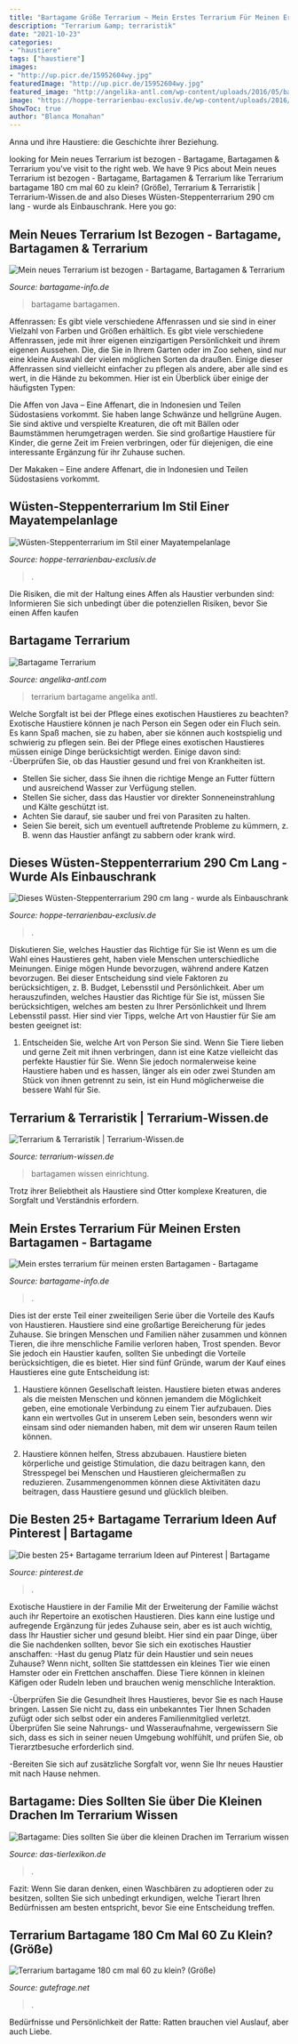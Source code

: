 ```yaml
---
title: "Bartagame Größe Terrarium ~ Mein Erstes Terrarium Für Meinen Ersten Bartagamen"
description: "Terrarium &amp; terraristik"
date: "2021-10-23"
categories:
- "haustiere"
tags: ["haustiere"]
images:
- "http://up.picr.de/15952604wy.jpg"
featuredImage: "http://up.picr.de/15952604wy.jpg"
featured_image: "http://angelika-antl.com/wp-content/uploads/2016/05/bartagame-terrarium.jpg"
image: "https://hoppe-terrarienbau-exclusiv.de/wp-content/uploads/2016/08/Totale-im-Zimmer.jpg"
ShowToc: true
author: "Blanca Monahan"
---
```



Anna und ihre Haustiere: die Geschichte ihrer Beziehung.

	

		
looking for Mein neues Terrarium ist bezogen - Bartagame, Bartagamen &amp; Terrarium you've visit to the right web. We have 9 Pics about Mein neues Terrarium ist bezogen - Bartagame, Bartagamen &amp; Terrarium like Terrarium bartagame 180 cm mal 60 zu klein? (Größe), Terrarium &amp; Terraristik | Terrarium-Wissen.de and also Dieses Wüsten-Steppenterrarium 290 cm lang - wurde als Einbauschrank. Here you go:
		
    
## Mein Neues Terrarium Ist Bezogen - Bartagame, Bartagamen &amp; Terrarium

<img loading=lazy src="http://www.abload.de/img/002mv7.jpg" onerror="this.onerror=null;this.src='https://tse2.mm.bing.net/th?id=OIP.DrlyIM2ttojVE1e_fPZSHAHaEv&amp;pid=15.1';" alt="Mein neues Terrarium ist bezogen - Bartagame, Bartagamen &amp; Terrarium">

_Source: bartagame-info.de_

>bartagame bartagamen. 

	

Affenrassen: Es gibt viele verschiedene Affenrassen und sie sind in einer Vielzahl von Farben und Größen erhältlich.
Es gibt viele verschiedene Affenrassen, jede mit ihrer eigenen einzigartigen Persönlichkeit und ihrem eigenen Aussehen. Die, die Sie in Ihrem Garten oder im Zoo sehen, sind nur eine kleine Auswahl der vielen möglichen Sorten da draußen. Einige dieser Affenrassen sind vielleicht einfacher zu pflegen als andere, aber alle sind es wert, in die Hände zu bekommen. Hier ist ein Überblick über einige der häufigsten Typen:

Die Affen von Java – Eine Affenart, die in Indonesien und Teilen Südostasiens vorkommt. Sie haben lange Schwänze und hellgrüne Augen. Sie sind aktive und verspielte Kreaturen, die oft mit Bällen oder Baumstämmen herumgetragen werden. Sie sind großartige Haustiere für Kinder, die gerne Zeit im Freien verbringen, oder für diejenigen, die eine interessante Ergänzung für ihr Zuhause suchen.


Der Makaken – Eine andere Affenart, die in Indonesien und Teilen Südostasiens vorkommt.

    
## Wüsten-Steppenterrarium Im Stil Einer Mayatempelanlage

<img loading=lazy src="https://hoppe-terrarienbau-exclusiv.de/wp-content/uploads/2016/08/5-Terrarium-Totale.jpg" onerror="this.onerror=null;this.src='https://tse4.mm.bing.net/th?id=OIP.W9OqE-fcUANZ49thf-rJKAHaE8&amp;pid=15.1';" alt="Wüsten-Steppenterrarium im Stil einer Mayatempelanlage">

_Source: hoppe-terrarienbau-exclusiv.de_

>. 

	

Die Risiken, die mit der Haltung eines Affen als Haustier verbunden sind: Informieren Sie sich unbedingt über die potenziellen Risiken, bevor Sie einen Affen kaufen

    
## Bartagame Terrarium

<img loading=lazy src="http://angelika-antl.com/wp-content/uploads/2016/05/bartagame-terrarium.jpg" onerror="this.onerror=null;this.src='https://tse3.mm.bing.net/th?id=OIP.1yvIHQN7Qor2SIIT40p1SgHaJ3&amp;pid=15.1';" alt="Bartagame Terrarium">

_Source: angelika-antl.com_

>terrarium bartagame angelika antl. 

	

Welche Sorgfalt ist bei der Pflege eines exotischen Haustieres zu beachten?
Exotische Haustiere können je nach Person ein Segen oder ein Fluch sein. Es kann Spaß machen, sie zu haben, aber sie können auch kostspielig und schwierig zu pflegen sein. Bei der Pflege eines exotischen Haustieres müssen einige Dinge berücksichtigt werden. Einige davon sind:
-Überprüfen Sie, ob das Haustier gesund und frei von Krankheiten ist.
- Stellen Sie sicher, dass Sie ihnen die richtige Menge an Futter füttern und ausreichend Wasser zur Verfügung stellen.
- Stellen Sie sicher, dass das Haustier vor direkter Sonneneinstrahlung und Kälte geschützt ist.
- Achten Sie darauf, sie sauber und frei von Parasiten zu halten.
- Seien Sie bereit, sich um eventuell auftretende Probleme zu kümmern, z. B. wenn das Haustier anfängt zu sabbern oder krank wird.

    
## Dieses Wüsten-Steppenterrarium 290 Cm Lang - Wurde Als Einbauschrank

<img loading=lazy src="https://hoppe-terrarienbau-exclusiv.de/wp-content/uploads/2016/08/Totale-im-Zimmer.jpg" onerror="this.onerror=null;this.src='https://tse4.mm.bing.net/th?id=OIP.tCPriY0q7EsTQTFwVtR5awHaFj&amp;pid=15.1';" alt="Dieses Wüsten-Steppenterrarium 290 cm lang - wurde als Einbauschrank">

_Source: hoppe-terrarienbau-exclusiv.de_

>. 

	

Diskutieren Sie, welches Haustier das Richtige für Sie ist
Wenn es um die Wahl eines Haustieres geht, haben viele Menschen unterschiedliche Meinungen. Einige mögen Hunde bevorzugen, während andere Katzen bevorzugen. Bei dieser Entscheidung sind viele Faktoren zu berücksichtigen, z. B. Budget, Lebensstil und Persönlichkeit. Aber um herauszufinden, welches Haustier das Richtige für Sie ist, müssen Sie berücksichtigen, welches am besten zu Ihrer Persönlichkeit und Ihrem Lebensstil passt. Hier sind vier Tipps, welche Art von Haustier für Sie am besten geeignet ist:
1) Entscheiden Sie, welche Art von Person Sie sind. Wenn Sie Tiere lieben und gerne Zeit mit ihnen verbringen, dann ist eine Katze vielleicht das perfekte Haustier für Sie. Wenn Sie jedoch normalerweise keine Haustiere haben und es hassen, länger als ein oder zwei Stunden am Stück von ihnen getrennt zu sein, ist ein Hund möglicherweise die bessere Wahl für Sie.

    
## Terrarium &amp; Terraristik | Terrarium-Wissen.de

<img loading=lazy src="https://www.terrarium-wissen.de/wp-content/uploads/2013/06/Bartagamen1.jpg" onerror="this.onerror=null;this.src='https://tse3.mm.bing.net/th?id=OIP.dq9Re39KnMRZamewQCq7aQHaFj&amp;pid=15.1';" alt="Terrarium &amp; Terraristik | Terrarium-Wissen.de">

_Source: terrarium-wissen.de_

>bartagamen wissen einrichtung. 

	

Trotz ihrer Beliebtheit als Haustiere sind Otter komplexe Kreaturen, die Sorgfalt und Verständnis erfordern.

    
## Mein Erstes Terrarium Für Meinen Ersten Bartagamen - Bartagame

<img loading=lazy src="http://up.picr.de/15952604wy.jpg" onerror="this.onerror=null;this.src='https://tse3.mm.bing.net/th?id=OIP.9jADi9kpRKh0RbFBMi5cBwHaFj&amp;pid=15.1';" alt="Mein erstes terrarium für meinen ersten Bartagamen - Bartagame">

_Source: bartagame-info.de_

>. 

	

Dies ist der erste Teil einer zweiteiligen Serie über die Vorteile des Kaufs von Haustieren.
Haustiere sind eine großartige Bereicherung für jedes Zuhause. Sie bringen Menschen und Familien näher zusammen und können Tieren, die ihre menschliche Familie verloren haben, Trost spenden. Bevor Sie jedoch ein Haustier kaufen, sollten Sie unbedingt die Vorteile berücksichtigen, die es bietet. Hier sind fünf Gründe, warum der Kauf eines Haustieres eine gute Entscheidung ist:
1) Haustiere können Gesellschaft leisten. Haustiere bieten etwas anderes als die meisten Menschen und können jemandem die Möglichkeit geben, eine emotionale Verbindung zu einem Tier aufzubauen. Dies kann ein wertvolles Gut in unserem Leben sein, besonders wenn wir einsam sind oder niemanden haben, mit dem wir unseren Raum teilen können.

2) Haustiere können helfen, Stress abzubauen. Haustiere bieten körperliche und geistige Stimulation, die dazu beitragen kann, den Stresspegel bei Menschen und Haustieren gleichermaßen zu reduzieren. Zusammengenommen können diese Aktivitäten dazu beitragen, dass Haustiere gesund und glücklich bleiben.

    
## Die Besten 25+ Bartagame Terrarium Ideen Auf Pinterest | Bartagame

<img loading=lazy src="https://i.pinimg.com/originals/dc/8f/64/dc8f64aa5fb9bc9a2cb579c253d669fd.jpg" onerror="this.onerror=null;this.src='https://tse3.mm.bing.net/th?id=OIP.UM7MpvcWH0q0lRf6t8iuEAHaIE&amp;pid=15.1';" alt="Die besten 25+ Bartagame terrarium Ideen auf Pinterest | Bartagame">

_Source: pinterest.de_

>. 

	

Exotische Haustiere in der Familie
Mit der Erweiterung der Familie wächst auch ihr Repertoire an exotischen Haustieren. Dies kann eine lustige und aufregende Ergänzung für jedes Zuhause sein, aber es ist auch wichtig, dass Ihr Haustier sicher und gesund bleibt. Hier sind ein paar Dinge, über die Sie nachdenken sollten, bevor Sie sich ein exotisches Haustier anschaffen:
-Hast du genug Platz für dein Haustier und sein neues Zuhause? Wenn nicht, sollten Sie stattdessen ein kleines Tier wie einen Hamster oder ein Frettchen anschaffen. Diese Tiere können in kleinen Käfigen oder Rudeln leben und brauchen wenig menschliche Interaktion.

-Überprüfen Sie die Gesundheit Ihres Haustieres, bevor Sie es nach Hause bringen. Lassen Sie nicht zu, dass ein unbekanntes Tier Ihnen Schaden zufügt oder sich selbst oder ein anderes Familienmitglied verletzt. Überprüfen Sie seine Nahrungs- und Wasseraufnahme, vergewissern Sie sich, dass es sich in seiner neuen Umgebung wohlfühlt, und prüfen Sie, ob Tierarztbesuche erforderlich sind.

-Bereiten Sie sich auf zusätzliche Sorgfalt vor, wenn Sie Ihr neues Haustier mit nach Hause nehmen.

    
## Bartagame: Dies Sollten Sie über Die Kleinen Drachen Im Terrarium Wissen

<img loading=lazy src="https://www.das-tierlexikon.de/wp-content/uploads/2018/05/bartagame_farben_gelb-200x300.jpg" onerror="this.onerror=null;this.src='https://tse4.mm.bing.net/th?id=OIP.V5ipau0Pvu8G2KpsWD9qcwAAAA&amp;pid=15.1';" alt="Bartagame: Dies sollten Sie über die kleinen Drachen im Terrarium wissen">

_Source: das-tierlexikon.de_

>. 

	

Fazit: Wenn Sie daran denken, einen Waschbären zu adoptieren oder zu besitzen, sollten Sie sich unbedingt erkundigen, welche Tierart Ihren Bedürfnissen am besten entspricht, bevor Sie eine Entscheidung treffen.

    
## Terrarium Bartagame 180 Cm Mal 60 Zu Klein? (Größe)

<img loading=lazy src="https://images.gutefrage.net/media/fragen/bilder/terrarium-bartagame-180-cm-mal-60-zu-klein/0_original.jpg?v=1464535117000" onerror="this.onerror=null;this.src='https://tse4.mm.bing.net/th?id=OIP.LGw3wnN4IBTA0-oqrFa7AQHaHa&amp;pid=15.1';" alt="Terrarium bartagame 180 cm mal 60 zu klein? (Größe)">

_Source: gutefrage.net_

>. 

	

Bedürfnisse und Persönlichkeit der Ratte: Ratten brauchen viel Auslauf, aber auch Liebe.

